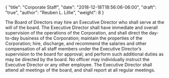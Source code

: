 {
	"title": "Corporate Staff",
	"date": "2018-12-18T18:56:06-06:00",
	"draft": "true",
	"author": "Reuben L. Lillie",
	"weight": 8
}

The Board of Directors may hire an Executive Director who shall serve at the will of the board. The Executive Director shall have immediate and overall supervision of the operations of the Corporation, and shall direct the day-to-day business of the Corporation; maintain the properties of the Corporation; hire, discharge, and recommend the salaries and other compensation of all staff members under the Executive Director’s supervision to the board for approval; and perform such additional duties as may be directed by the board. No officer may individually instruct the Executive Director or any other employee. The Executive Director shall attend all meetings of the board, and shall report at all regular meetings.
